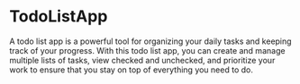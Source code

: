 # TodoListApp
A todo list app is a powerful tool for organizing your daily tasks and keeping track of your progress. With this todo list app, you can create and manage multiple lists of tasks, view checked and unchecked, and prioritize your work to ensure that you stay on top of everything you need to do.
